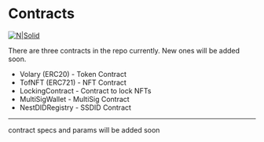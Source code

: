 # Contracts

[![N|Solid](https://soliditylang.org/images/SolGray.png)](https://nodesource.com/products/nsolid)

There are three contracts in the repo currently. 
New ones will be added soon.

- Volary (ERC20) - Token Contract
- TofNFT (ERC721) - NFT Contract
- LockingContract - Contract to lock NFTs
- MultiSigWallet - MultiSig Contract
- NestDIDRegistry - SSDID Contract

***
contract specs and params will be added soon